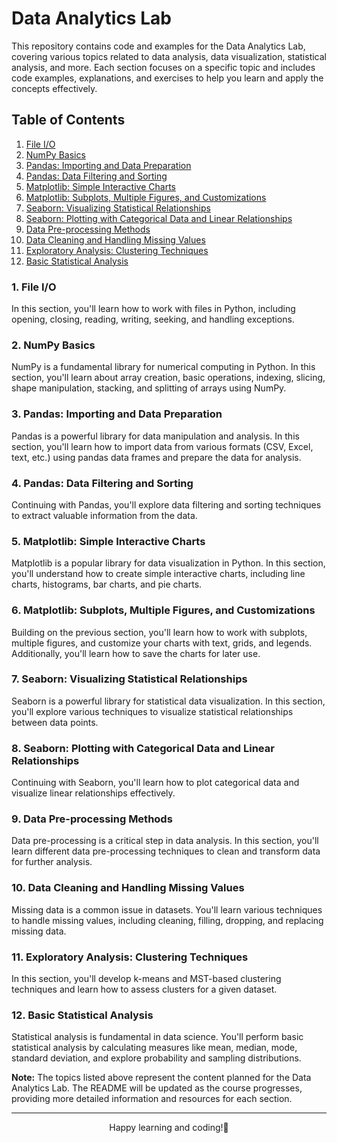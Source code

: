 # Data Analytics Lab

This repository contains code and examples for the Data Analytics Lab, covering various topics related to data analysis, data visualization, statistical analysis, and more. Each section focuses on a specific topic and includes code examples, explanations, and exercises to help you learn and apply the concepts effectively.

## Table of Contents
1. [File I/O](#file-io)
2. [NumPy Basics](#numpy-basics)
3. [Pandas: Importing and Data Preparation](#pandas-importing-and-data-preparation)
4. [Pandas: Data Filtering and Sorting](#pandas-data-filtering-and-sorting)
5. [Matplotlib: Simple Interactive Charts](#matplotlib-simple-interactive-charts)
6. [Matplotlib: Subplots, Multiple Figures, and Customizations](#matplotlib-subplots-multiple-figures-and-customizations)
7. [Seaborn: Visualizing Statistical Relationships](#seaborn-visualizing-statistical-relationships)
8. [Seaborn: Plotting with Categorical Data and Linear Relationships](#seaborn-plotting-with-categorical-data-and-linear-relationships)
9. [Data Pre-processing Methods](#data-pre-processing-methods)
10. [Data Cleaning and Handling Missing Values](#data-cleaning-and-handling-missing-values)
11. [Exploratory Analysis: Clustering Techniques](#exploratory-analysis-clustering-techniques)
12. [Basic Statistical Analysis](#basic-statistical-analysis)

### 1. File I/O

In this section, you'll learn how to work with files in Python, including opening, closing, reading, writing, seeking, and handling exceptions.

### 2. NumPy Basics

NumPy is a fundamental library for numerical computing in Python. In this section, you'll learn about array creation, basic operations, indexing, slicing, shape manipulation, stacking, and splitting of arrays using NumPy.

### 3. Pandas: Importing and Data Preparation

Pandas is a powerful library for data manipulation and analysis. In this section, you'll learn how to import data from various formats (CSV, Excel, text, etc.) using pandas data frames and prepare the data for analysis.

### 4. Pandas: Data Filtering and Sorting

Continuing with Pandas, you'll explore data filtering and sorting techniques to extract valuable information from the data.

### 5. Matplotlib: Simple Interactive Charts

Matplotlib is a popular library for data visualization in Python. In this section, you'll understand how to create simple interactive charts, including line charts, histograms, bar charts, and pie charts.

### 6. Matplotlib: Subplots, Multiple Figures, and Customizations

Building on the previous section, you'll learn how to work with subplots, multiple figures, and customize your charts with text, grids, and legends. Additionally, you'll learn how to save the charts for later use.

### 7. Seaborn: Visualizing Statistical Relationships

Seaborn is a powerful library for statistical data visualization. In this section, you'll explore various techniques to visualize statistical relationships between data points.

### 8. Seaborn: Plotting with Categorical Data and Linear Relationships

Continuing with Seaborn, you'll learn how to plot categorical data and visualize linear relationships effectively.

### 9. Data Pre-processing Methods

Data pre-processing is a critical step in data analysis. In this section, you'll learn different data pre-processing techniques to clean and transform data for further analysis.

### 10. Data Cleaning and Handling Missing Values

Missing data is a common issue in datasets. You'll learn various techniques to handle missing values, including cleaning, filling, dropping, and replacing missing data.

### 11. Exploratory Analysis: Clustering Techniques

In this section, you'll develop k-means and MST-based clustering techniques and learn how to assess clusters for a given dataset.

### 12. Basic Statistical Analysis

Statistical analysis is fundamental in data science. You'll perform basic statistical analysis by calculating measures like mean, median, mode, standard deviation, and explore probability and sampling distributions.

**Note:** The topics listed above represent the content planned for the Data Analytics Lab. The README will be updated as the course progresses, providing more detailed information and resources for each section.

<hr>
<p align="center">
Happy learning and coding!🚀
</p>
</hr>
